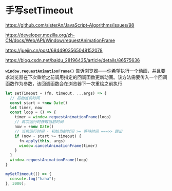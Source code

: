 # 手写setTimeout

https://github.com/sisterAn/JavaScript-Algorithms/issues/98

https://developer.mozilla.org/zh-CN/docs/Web/API/Window/requestAnimationFrame

https://juejin.cn/post/6844903565048152078

https://blog.csdn.net/baidu_28196435/article/details/86575636

**`window.requestAnimationFrame()`** 告诉浏览器——你希望执行一个动画，并且要求浏览器在下次重绘之前调用指定的回调函数更新动画。该方法需要传入一个回调函数作为参数，该回调函数会在浏览器下一次重绘之前执行

```javascript
let setTimeout = (fn, timeout, ...args) => {
  // 初始当前时间
  const start = +new Date()
  let timer, now
  const loop = () => {
    timer = window.requestAnimationFrame(loop)
    // 再次运行时获取当前时间
    now = +new Date()
    // 当前运行时间 - 初始当前时间 >= 等待时间 ===>> 跳出
    if (now - start >= timeout) {
      fn.apply(this, args)
      window.cancelAnimationFrame(timer)
    }
  }
  window.requestAnimationFrame(loop)
}

mySetTimeout(() => {
  console.log("haha");
}, 3000);
```
